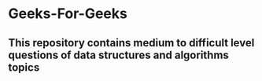 # Geeks-For-Geeks
## This repository contains medium to difficult level questions of data structures and algorithms topics
